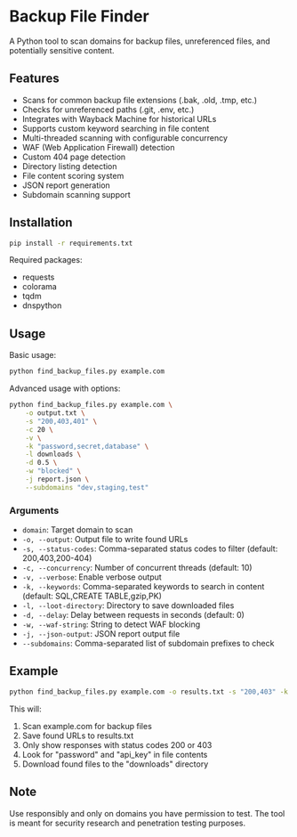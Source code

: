 # Backup File Finder

A Python tool to scan domains for backup files, unreferenced files, and potentially sensitive content.

## Features

- Scans for common backup file extensions (.bak, .old, .tmp, etc.)
- Checks for unreferenced paths (.git, .env, etc.)
- Integrates with Wayback Machine for historical URLs
- Supports custom keyword searching in file content
- Multi-threaded scanning with configurable concurrency
- WAF (Web Application Firewall) detection
- Custom 404 page detection
- Directory listing detection
- File content scoring system
- JSON report generation
- Subdomain scanning support

## Installation

```bash
pip install -r requirements.txt
```

Required packages:
- requests
- colorama
- tqdm
- dnspython

## Usage

Basic usage:
```bash
python find_backup_files.py example.com
```

Advanced usage with options:
```bash
python find_backup_files.py example.com \
    -o output.txt \
    -s "200,403,401" \
    -c 20 \
    -v \
    -k "password,secret,database" \
    -l downloads \
    -d 0.5 \
    -w "blocked" \
    -j report.json \
    --subdomains "dev,staging,test"
```

### Arguments

- `domain`: Target domain to scan
- `-o, --output`: Output file to write found URLs
- `-s, --status-codes`: Comma-separated status codes to filter (default: 200,403,200-404)
- `-c, --concurrency`: Number of concurrent threads (default: 10)
- `-v, --verbose`: Enable verbose output
- `-k, --keywords`: Comma-separated keywords to search in content (default: SQL,CREATE TABLE,gzip,PK)
- `-l, --loot-directory`: Directory to save downloaded files
- `-d, --delay`: Delay between requests in seconds (default: 0)
- `-w, --waf-string`: String to detect WAF blocking
- `-j, --json-output`: JSON report output file
- `--subdomains`: Comma-separated list of subdomain prefixes to check

## Example

```bash
python find_backup_files.py example.com -o results.txt -s "200,403" -k "password,api_key" -l downloads
```

This will:
1. Scan example.com for backup files
2. Save found URLs to results.txt
3. Only show responses with status codes 200 or 403
4. Look for "password" and "api_key" in file contents
5. Download found files to the "downloads" directory

## Note

Use responsibly and only on domains you have permission to test. The tool is meant for security research and penetration testing purposes.
